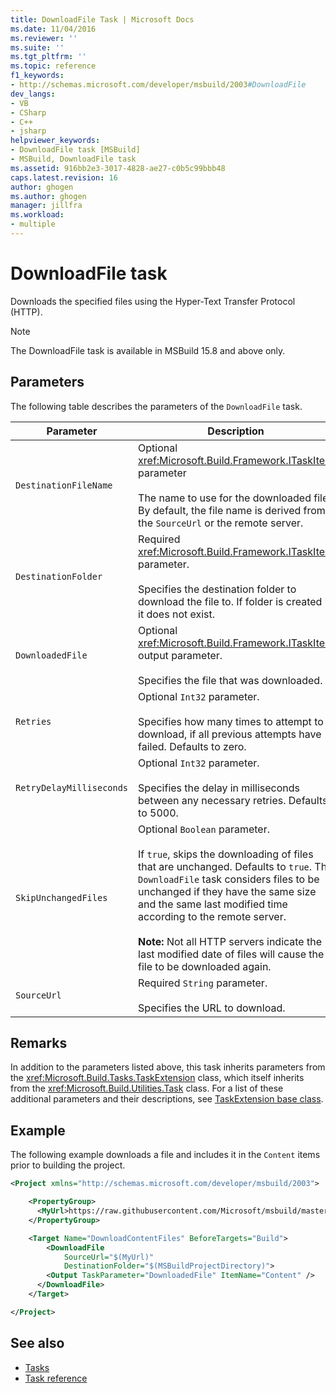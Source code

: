```yaml
---
title: DownloadFile Task | Microsoft Docs
ms.date: 11/04/2016
ms.reviewer: ''
ms.suite: ''
ms.tgt_pltfrm: ''
ms.topic: reference
f1_keywords:
- http://schemas.microsoft.com/developer/msbuild/2003#DownloadFile
dev_langs:
- VB
- CSharp
- C++
- jsharp
helpviewer_keywords:
- DownloadFile task [MSBuild]
- MSBuild, DownloadFile task
ms.assetid: 916bb2e3-3017-4828-ae27-c0b5c99bbb48
caps.latest.revision: 16
author: ghogen
ms.author: ghogen
manager: jillfra
ms.workload:
- multiple
---
```

# DownloadFile task
Downloads the specified files using the Hyper-Text Transfer Protocol (HTTP).

>[!NOTE]
>The DownloadFile task is available in MSBuild 15.8 and above only.

## Parameters
The following table describes the parameters of the `DownloadFile` task.

|Parameter|Description|
|---------------|-----------------|
|`DestinationFileName`|Optional <xref:Microsoft.Build.Framework.ITaskItem> parameter<br /><br /> The name to use for the downloaded file.  By default, the file name is derived from the `SourceUrl` or the remote server.|
|`DestinationFolder`|Required <xref:Microsoft.Build.Framework.ITaskItem> parameter.<br /><br /> Specifies the destination folder to download the file to.  If folder is created if it does not exist.|
|`DownloadedFile`|Optional <xref:Microsoft.Build.Framework.ITaskItem> output parameter.<br /><br /> Specifies the file that was downloaded.|
|`Retries`|Optional `Int32` parameter.<br /><br /> Specifies how many times to attempt to download, if all previous attempts have failed. Defaults to zero.|
|`RetryDelayMilliseconds`|Optional `Int32` parameter.<br /><br /> Specifies the delay in milliseconds between any necessary retries. Defaults to 5000.|
|`SkipUnchangedFiles`|Optional `Boolean` parameter.<br /><br /> If `true`, skips the downloading of files that are unchanged. Defaults to `true`. The `DownloadFile` task considers files to be unchanged if they have the same size and the same last modified time according to the remote server. <br /><br />**Note:**  Not all HTTP servers indicate the last modified date of files will cause the file to be downloaded again.|
|`SourceUrl`|Required `String` parameter.<br /><br /> Specifies the URL to download.|

## Remarks
In addition to the parameters listed above, this task inherits parameters from the <xref:Microsoft.Build.Tasks.TaskExtension> class, which itself inherits from the <xref:Microsoft.Build.Utilities.Task> class. For a list of these additional parameters and their descriptions, see [TaskExtension base class](../msbuild/taskextension-base-class.md).

## Example
The following example downloads a file and includes it in the `Content` items prior to building the project.

```xml
<Project xmlns="http://schemas.microsoft.com/developer/msbuild/2003">

    <PropertyGroup>
      <MyUrl>https://raw.githubusercontent.com/Microsoft/msbuild/master/LICENSE</MyUrl>
    </PropertyGroup>

    <Target Name="DownloadContentFiles" BeforeTargets="Build">
        <DownloadFile
            SourceUrl="$(MyUrl)"
            DestinationFolder="$(MSBuildProjectDirectory)">
        <Output TaskParameter="DownloadedFile" ItemName="Content" />
      </DownloadFile>
    </Target>

</Project>
```

## See also
- [Tasks](../msbuild/msbuild-tasks.md)
- [Task reference](../msbuild/msbuild-task-reference.md)
